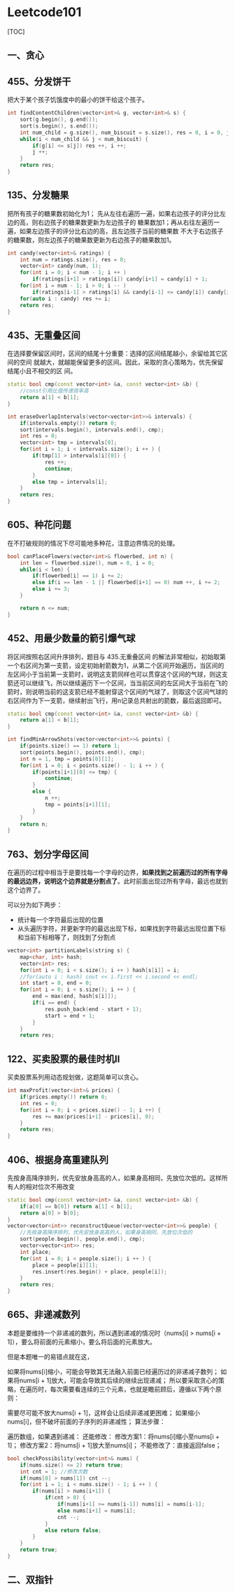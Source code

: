 # Leetcode101

[TOC]

## 一、贪心

## 455、分发饼干

把大于某个孩子饥饿度中的最小的饼干给这个孩子。

``` c++
int findContentChildren(vector<int>& g, vector<int>& s) {
    sort(g.begin(), g.end());
    sort(s.begin(), s.end());
    int num_child = g.size(), num_biscuit = s.size(), res = 0, i = 0, j = 0;
    while(i < num_child && j < num_biscuit) {
        if(g[i] <= s[j]) res ++, i ++;
        j ++;
    }
    return res;
}
```



## 135、分发糖果

把所有孩子的糖果数初始化为1；
先从左往右遍历一遍，如果右边孩子的评分比左边的高，则右边孩子的糖果数更新为左边孩子的
糖果数加1；再从右往左遍历一遍，如果左边孩子的评分比右边的高，且左边孩子当前的糖果数
不大于右边孩子的糖果数，则左边孩子的糖果数更新为右边孩子的糖果数加1。

```c++
int candy(vector<int>& ratings) {
    int num = ratings.size(), res = 0;
    vector<int> candy(num, 1);
    for(int i = 0; i < num - 1; i ++ )
        if(ratings[i+1] > ratings[i]) candy[i+1] = candy[i] + 1;
    for(int i = num - 1; i > 0; i -- )
        if(ratings[i-1] > ratings[i] && candy[i-1] <= candy[i]) candy[i-1] = candy[i] + 1;
    for(auto i : candy) res += i;
    return res;
}
```



## 435、无重叠区间

在选择要保留区间时，区间的结尾十分重要：选择的区间结尾越小，余留给其它区间的空间
就越大，就越能保留更多的区间。因此，采取的贪心策略为，优先保留结尾小且不相交的区
间。

```c++
static bool cmp(const vector<int> &a, const vector<int> &b) {
    //const引用比值传递效率高
    return a[1] < b[1];
}

int eraseOverlapIntervals(vector<vector<int>>& intervals) {
    if(intervals.empty()) return 0;
    sort(intervals.begin(), intervals.end(), cmp);
    int res = 0;
    vector<int> tmp = intervals[0];
    for(int i = 1; i < intervals.size(); i ++ ) {
        if(tmp[1] > intervals[i][0]) {
            res ++;
            continue;
        }
        else tmp = intervals[i];
    }
    return res;
}
```

## 605、种花问题

在不打破规则的情况下尽可能地多种花，注意边界情况的处理。

```c++
bool canPlaceFlowers(vector<int>& flowerbed, int n) {
    int len = flowerbed.size(), num = 0, i = 0;
    while(i < len) {
        if(flowerbed[i] == 1) i += 2;
        else if(i == len - 1 || flowerbed[i+1] == 0) num ++, i += 2;
        else i += 3;
    }

    return n <= num;
}
```

## 452、用最少数量的箭引爆气球

将区间按照右区间升序排列，题目与 435.无重叠区间 的解法非常相似，初始取第一个右区间为第一支箭，设定初始射箭数为1，从第二个区间开始遍历，当区间的左区间小于当前第一支箭时，说明这支箭同样也可以贯穿这个区间的气球，则这支箭还可以继续飞，所以继续遍历下一个区间，当当前区间的左区间大于当前在飞的箭时，则说明当前的这支箭已经不能射穿这个区间的气球了，则取这个区间气球的右区间作为下一支箭，继续射出飞行，用n记录总共射出的箭数，最后返回即可。

```c++
static bool cmp(const vector<int> &a, const vector<int> &b) {
	return a[1] < b[1];
}

int findMinArrowShots(vector<vector<int>>& points) {
    if(points.size() == 1) return 1;
    sort(points.begin(), points.end(), cmp);
    int n = 1, tmp = points[0][1];
    for(int i = 0; i < points.size() - 1; i ++ ) {
        if(points[i+1][0] <= tmp) {
            continue;
        }
        else {
            n ++;
            tmp = points[i+1][1];
        }
    }
    return n;
}
```

## 763、划分字母区间

在遍历的过程中相当于是要找每一个字母的边界，**如果找到之前遍历过的所有字母的最远边界，说明这个边界就是分割点了**。此时前面出现过所有字母，最远也就到这个边界了。

可以分为如下两步：

- 统计每一个字符最后出现的位置
- 从头遍历字符，并更新字符的最远出现下标，如果找到字符最远出现位置下标和当前下标相等了，则找到了分割点

```C++
vector<int> partitionLabels(string s) {
    map<char, int> hash;
    vector<int> res;
    for(int i = 0; i < s.size(); i ++ ) hash[s[i]] = i;
    //for(auto i : hash) cout << i.first << i.second << endl;
    int start = 0, end = 0;
    for(int i = 0; i < s.size(); i ++ ) {
        end = max(end, hash[s[i]]);
        if(i == end) {
            res.push_back(end - start + 1);
            start = end + 1;
        }
    }
    return res;
```

## 122、买卖股票的最佳时机II

买卖股票系列用动态规划做，这题简单可以贪心。

```C++
int maxProfit(vector<int>& prices) {
    if(prices.empty()) return 0;
    int res = 0;
    for(int i = 0; i < prices.size() - 1; i ++) {
        res += max(prices[i+1] - prices[i], 0);
    }
    return res; 
}
```

## 406、根据身高重建队列

先按身高降序排列，优先安放身高高的人，如果身高相同，先放位次低的。这样所有人的相对位次不用改变

```c++
static bool cmp(const vector<int> &a, const vector<int> &b) {
    if(a[0] == b[0]) return a[1] < b[1]; 
    return a[0] > b[0];
}
vector<vector<int>> reconstructQueue(vector<vector<int>>& people) {
    //先按身高降序排列，优先安放身高高的人，如果身高相同，先放位次低的
    sort(people.begin(), people.end(), cmp);
    vector<vector<int>> res;
    int place;
    for(int i = 0; i < people.size(); i ++ ) {
        place = people[i][1];
        res.insert(res.begin() + place, people[i]);
    }
    return res;
}
```

## 665、非递减数列

本题是要维持一个非递减的数列，所以遇到递减的情况时（nums[i] > nums[i + 1]），要么将前面的元素缩小，要么将后面的元素放大。

但是本题唯一的易错点就在这，

如果将nums[i]缩小，可能会导致其无法融入前面已经遍历过的非递减子数列；
如果将nums[i + 1]放大，可能会导致其后续的继续出现递减；
所以要采取贪心的策略，在遍历时，每次需要看连续的三个元素，也就是瞻前顾后，遵循以下两个原则：

需要尽可能不放大nums[i + 1]，这样会让后续非递减更困难；
如果缩小nums[i]，但不破坏前面的子序列的非递减性；
算法步骤：

遍历数组，如果遇到递减：
还能修改：
修改方案1：将nums[i]缩小至nums[i + 1]；
修改方案2：将nums[i + 1]放大至nums[i]；
不能修改了：直接返回false；

```C++
bool checkPossibility(vector<int>& nums) {
    if(nums.size() <= 2) return true;
    int cnt = 1; //修改次数
    if(nums[0] > nums[1]) cnt --;
    for(int i = 1; i < nums.size() - 1; i ++ ) {
        if(nums[i] > nums[i+1]) {
            if(cnt > 0) {
                if(nums[i+1] >= nums[i-1]) nums[i] = nums[i-1];
                else nums[i+1] = nums[i];
                cnt --;
            }
            else return false;
        }
    }
    return true;
}
```



## 二、双指针



